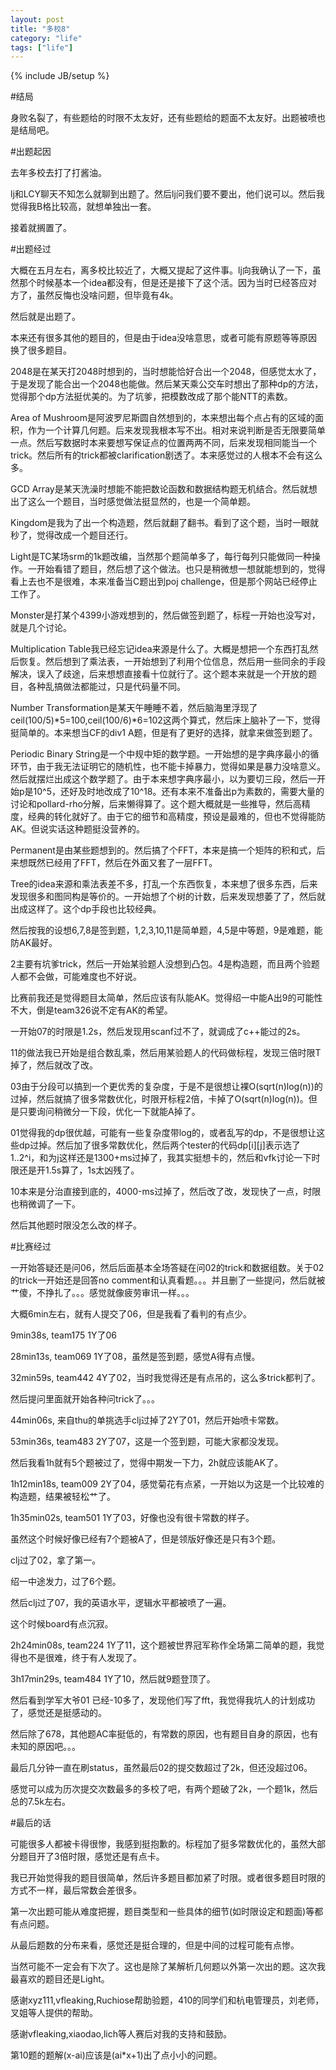 ```yaml
---
layout: post
title: "多校8"
category: "life"
tags: ["life"]
---
```

{% include JB/setup %}

#结局

身败名裂了，有些题给的时限不太友好，还有些题给的题面不太友好。出题被喷也是结局吧。

#出题起因

去年多校去打了打酱油。

lj和LCY聊天不知怎么就聊到出题了。然后lj问我们要不要出，他们说可以。然后我觉得我B格比较高，就想单独出一套。

接着就搁置了。

#出题经过

大概在五月左右，离多校比较近了，大概又提起了这件事。lj向我确认了一下，虽然那个时候基本一个idea都没有，但是还是接下了这个活。因为当时已经答应对方了，虽然反悔也没啥问题，但毕竟有4k。

然后就是出题了。

本来还有很多其他的题目的，但是由于idea没啥意思，或者可能有原题等等原因换了很多题目。

2048是在某天打2048时想到的，当时想能恰好合出一个2048，但感觉太水了，于是发现了能合出一个2048也能做。然后某天乘公交车时想出了那种dp的方法，觉得那个dp方法挺优美的。为了坑爹，把模数改成了那个能NTT的素数。

Area of Mushroom是阿波罗尼斯圆自然想到的，本来想出每个点占有的区域的面积，作为一个计算几何题。后来发现我根本写不出。相对来说判断是否无限要简单一点。然后写数据时本来要想写保证点的位置两两不同，后来发现相同能当一个trick。然后所有的trick都被clarification剧透了。本来感觉过的人根本不会有这么多。

GCD Array是某天洗澡时想能不能把数论函数和数据结构题无机结合。然后就想出了这么一个题目，当时感觉做法挺显然的，也是一个简单题。

Kingdom是我为了出一个构造题，然后就翻了翻书。看到了这个题，当时一眼就秒了，觉得改成一个题目还行。

Light是TC某场srm的1k题改编，当然那个题简单多了，每行每列只能做同一种操作。一开始看错了题目，然后想了这个做法。也只是稍微想一想就能想到的，觉得看上去也不是很难，本来准备当C题出到poj challenge，但是那个网站已经停止工作了。

Monster是打某个4399小游戏想到的，然后做签到题了，标程一开始也没写对，就是几个讨论。

Multiplication Table我已经忘记idea来源是什么了。大概是想把一个东西打乱然后恢复。然后想到了乘法表，一开始想到了利用个位信息，然后用一些同余的手段解决，误入了歧途，后来想想直接看十位就行了。这个题本来就是一个开放的题目，各种乱搞做法都能过，只是代码量不同。

Number Transformation是某天午睡睡不着，然后脑海里浮现了ceil(100/5)*5=100,ceil(100/6)*6=102这两个算式，然后床上脑补了一下，觉得挺简单的。本来想当CF的div1 A题，但是有了更好的选择，就拿来做签到题了。

Periodic Binary String是一个中规中矩的数学题。一开始想的是字典序最小的循环节，由于我无法证明它的随机性，也不能卡掉暴力，觉得如果是暴力没啥意义。然后就摆烂出成这个数学题了。由于本来想字典序最小，以为要切三段，然后一开始p是10^5，还好及时地改成了10^18。还有本来不准备出p为素数的，需要大量的讨论和pollard-rho分解，后来懒得算了。这个题大概就是一些推导，然后高精度，经典的转化就好了。由于它的细节和高精度，预设是最难的，但也不觉得能防AK。但说实话这种题挺没营养的。

Permanent是由某些题想到的。然后搞了个FFT，本来是搞一个矩阵的积和式，后来想既然已经用了FFT，然后在外面又套了一层FFT。

Tree的idea来源和乘法表差不多，打乱一个东西恢复，本来想了很多东西，后来发现很多和图同构是等价的。一开始想了个树的计数，后来发现想萎了了，然后就出成这样了。这个dp手段也比较经典。

然后按我的设想6,7,8是签到题，1,2,3,10,11是简单题，4,5是中等题，9是难题，能防AK最好。

2主要有坑爹trick，然后一开始某验题人没想到凸包。4是构造题，而且两个验题人都不会做，可能难度也不好说。

比赛前我还是觉得题目太简单，然后应该有队能AK。觉得绍一中能A出9的可能性不大，倒是team326说不定有AK的希望。

一开始07的时限是1.2s，然后发现用scanf过不了，就调成了c++能过的2s。

11的做法我已开始是组合数乱乘，然后用某验题人的代码做标程，发现三倍时限T掉了，然后就改了改。

03由于分段可以搞到一个更优秀的复杂度，于是不是很想让裸O(sqrt(n)log(n))的过掉，然后就搞了很多常数优化，时限开标程2倍，卡掉了O(sqrt(n)log(n))。但是只要询问稍微分一下段，优化一下就能A掉了。

01觉得我的dp很优越，可能有一些复杂度带log的，或者乱写的dp，不是很想让这些dp过掉。然后加了很多常数优化，然后两个tester的代码dp[i][j]表示选了1..2^i，和为j这样还是1300+ms过掉了，我其实挺想卡的，然后和vfk讨论一下时限还是开1.5s算了，1s太凶残了。

10本来是分治直接到底的，4000-ms过掉了，然后改了改，发现快了一点，时限也稍微调了一下。

然后其他题时限没怎么改的样子。

#比赛经过

一开始答疑还是问06，然后后面基本全场答疑在问02的trick和数据组数。关于02的trick一开始还是回答no comment和认真看题。。。并且删了一些提问，然后就被艹傻，不挣扎了。。。感觉就像疲劳审讯一样。。。

大概6min左右，就有人提交了06，但是我看了看判的有点少。

9min38s, team175 1Y了06

28min13s, team069 1Y了08，虽然是签到题，感觉A得有点慢。

32min59s, team442 4Y了02，当时我觉得还是有点吊的，这么多trick都判了。

然后提问里面就开始各种问trick了。。。

44min06s, 来自thu的单挑选手clj过掉了2Y了01，然后开始喷卡常数。

53min36s, team483 2Y了07，这是一个签到题，可能大家都没发现。

然后我看1h就有5个题被过了，觉得中期发一下力，2h就应该能AK了。

1h12min18s, team009 2Y了04，感觉菊花有点紧，一开始以为这是一个比较难的构造题，结果被轻松艹了。

1h35min02s, team501 1Y了03，好像也没有很卡常数的样子。

虽然这个时候好像已经有7个题被A了，但是领版好像还是只有3个题。

clj过了02，拿了第一。

绍一中途发力，过了6个题。

然后clj过了07，我的英语水平，逻辑水平都被喷了一遍。

这个时候board有点沉寂。

2h24min08s, team224 1Y了11，这个题被世界冠军称作全场第二简单的题，我觉得也不是很难，终于有人发现了。

3h17min29s, team484 1Y了10，然后就9题登顶了。

然后看到学军大爷01 已经-10多了，发现他们写了fft，我觉得我坑人的计划成功了，感觉还是挺感动的。

然后除了678，其他题AC率挺低的，有常数的原因，也有题目自身的原因，也有未知的原因吧。。。

最后几分钟一直在刷status，虽然最后02的提交数超过了2k，但还没超过06。

感觉可以成为历次提交次数最多的多校了吧，有两个题破了2k，一个题1k，然后总的7.5k左右。

#最后的话

可能很多人都被卡得很惨，我感到挺抱歉的。标程加了挺多常数优化的，虽然大部分题目开了3倍时限，感觉还是有点卡。

我已开始觉得我的题目很简单，然后许多题目都加紧了时限。或者很多题目时限的方式不一样，最后常数会差很多。

第一次出题可能从难度把握，题目类型和一些具体的细节(如时限设定和题面)等都有点问题。

从最后题数的分布来看，感觉还是挺合理的，但是中间的过程可能有点惨。

当然可能不一定会有下次了。这也是除了某解析几何题以外第一次出的题。这次我最喜欢的题目还是Light。

感谢xyz111,vfleaking,Ruchiose帮助验题，410的同学们和杭电管理员，刘老师，叉姐等人提供的帮助。

感谢vfleaking,xiaodao,lich等人赛后对我的支持和鼓励。

第10题的题解(x-ai)应该是(ai*x+1)出了点小小的问题。
